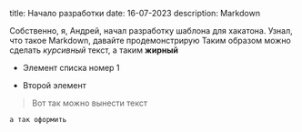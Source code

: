title: Начало разработки
date: 16-07-2023
description: Markdown


Собственно, я, Андрей, начал разработку шаблона для хакатона. Узнал, что такое Markdown, давайте продемонстрирую
Таким образом можно сделать *курсивный* текст, а таким **жирный**

* Элемент списка номер 1

* Второй элемент


> Вот так можно вынести текст

	а так оформить